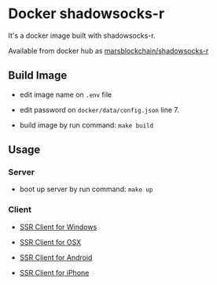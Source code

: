# Docker shadowsocks-r

It's a docker image built with shadowsocks-r.

Available from docker hub as [marsblockchain/shadowsocks-r](https://hub.docker.com/r/marsblockchain/shadowsocks-r/)

## Build Image

* edit image name on `.env` file

* edit password on `docker/data/config.json` line 7.

* build image by run command: `make build`

## Usage

### Server

* boot up server by run command: `make up`

### Client

* [SSR Client for Windows](https://github.com/shadowsocksrr/shadowsocksr-csharp/releases/download/4.9.0/ShadowsocksR-win-4.9.0.zip)

* [SSR Client for OSX](https://github.com/qinyuhang/ShadowsocksX-NG-R/releases/download/1.4.3-R8-build3/ShadowsocksX-NG-R8.dmg)

* [SSR Client for Android](https://github.com/shadowsocksrr/shadowsocksr-android/releases/download/3.5.4/shadowsocksr-android-3.5.4.apk)

* [SSR Client for iPhone](https://ssr.tools/122)
